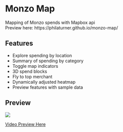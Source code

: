 <h1>Monzo Map</h1>
<p>Mapping of Monzo spends with Mapbox api<br>Preview here: https://philaturner.github.io/monzo-map/</p>
<h2>Features</h2>
  <ul><li>Explore spending by location</li>
  <li>Summary of spending by category</li>
  <li>Toggle map indicators</li>
  <li>3D spend blocks</li>
  <li>Fly to top merchant</li>
  <li>Dynamically adjusted heatmap</li>
  <li>Preview features with sample data</li></ul>
<h2>Preview</h2>
<p><img src="https://preview.ibb.co/neqRRa/Screen_Shot_2017_08_13_at_11_28_59.png" /></p>
<p><a href="https://giant.gfycat.com/VelvetyWelloffAmericanavocet.webm">Video Preview Here</a></p>
